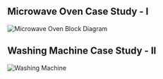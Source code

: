 ## Microwave Oven Case Study - I

![Microwave Oven Block Diagram](https://user-images.githubusercontent.com/98881640/154886821-fbe6f7f2-7ec0-4587-918a-93d98e401772.png)

## Washing Machine Case Study - II

![Washing Machine](https://user-images.githubusercontent.com/98881640/154894111-2611f8fc-08cc-44f3-a003-1e3dc7350f1d.png)


